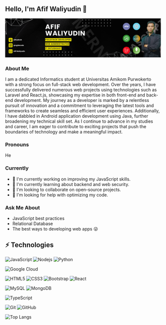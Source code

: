 ## Hello, I'm Afif Waliyudin 👋
![Header image](https://github.com/afifudin24/afifudin24/blob/main/assets/AFIF%20WALIYUDIN%20(1).png)

### About Me

I am a dedicated Informatics student at Universitas Amikom Purwokerto with a strong focus on full-stack web development. Over the years, I have successfully delivered numerous web projects using technologies such as Laravel and React.js, showcasing my expertise in both front-end and back-end development. My journey as a developer is marked by a relentless pursuit of innovation and a commitment to leveraging the latest tools and frameworks to create seamless and efficient user experiences. Additionally, I have dabbled in Android application development using Java, further broadening my technical skill set. As I continue to advance in my studies and career, I am eager to contribute to exciting projects that push the boundaries of technology and make a meaningful impact.

### Pronouns

He

### Currently

* 🔭 I'm currently working on improving my JavaScript skills.
* 🌱 I'm currently learning about backend and web security.
* 👯 I'm looking to collaborate on open-source projects.
* 🤔 I'm looking for help with optimizing my code.

### Ask Me About

* JavaScript best practices
* Relational Database
* The best ways to developing web apps 😜
## ⚡ Technologies

![JavaScript](https://img.shields.io/badge/-JavaScript-black?style=flat-square&logo=javascript)
![Nodejs](https://img.shields.io/badge/-Nodejs-black?style=flat-square&logo=Node.js)
![Python](https://img.shields.io/badge/-Python-black?style=flat-square&logo=Python)


![Google Cloud](https://img.shields.io/badge/Google%20Cloud-black?style=flat-square&logo=google-cloud)

![HTML5](https://img.shields.io/badge/-HTML5-E34F26?style=flat-square&logo=html5&logoColor=white)
![CSS3](https://img.shields.io/badge/-CSS3-1572B6?style=flat-square&logo=css3)
![Bootstrap](https://img.shields.io/badge/-Bootstrap-563D7C?style=flat-square&logo=bootstrap)
![React](https://img.shields.io/badge/-React-black?style=flat-square&logo=react)

![MySQL](https://img.shields.io/badge/-MySQL-black?style=flat-square&logo=mysql)
![MongoDB](https://img.shields.io/badge/-MongoDB-black?style=flat-square&logo=mongodb)

![TypeScript](https://img.shields.io/badge/-TypeScript-007ACC?style=flat-square&logo=typescript)

![Git](https://img.shields.io/badge/-Git-black?style=flat-square&logo=git)
![GitHub](https://img.shields.io/badge/-GitHub-181717?style=flat-square&logo=github)

![Top Langs](https://github-readme-stats.vercel.app/api/top-langs/?username=afifudin24&hide=TeX&layout=compact)

